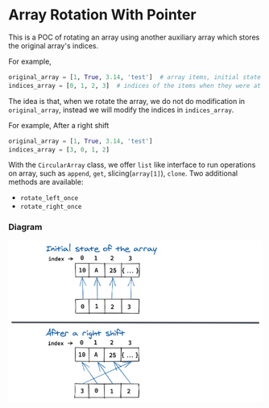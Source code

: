 # Array Rotation With Pointer
This is a POC of rotating an array using another auxiliary array which stores the original array's indices.

For example,
```python
original_array = [1, True, 3.14, 'test']  # array items, initial state
indices_array = [0, 1, 2, 3]  # indices of the items when they were at initial state
```

The idea is that, when we rotate the array, we do not do modification in `original_array`, instead we will modify the indices in `indices_array`.

For example,
After a right shift
```python
original_array = [1, True, 3.14, 'test']
indices_array = [3, 0, 1, 2]
```

With the `CircularArray` class, we offer `list` like interface to run operations on array, such as `append`, `get`, slicing(`array[1]`), `clone`.
Two additional methods are available:
* `rotate_left_once`
* `rotate_right_once`

### Diagram
![diagram](assets/diagram.png)
